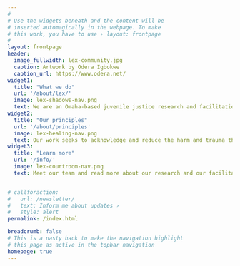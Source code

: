 ```yaml
---
#
# Use the widgets beneath and the content will be
# inserted automagically in the webpage. To make
# this work, you have to use › layout: frontpage
#
layout: frontpage
header:
  image_fullwidth: lex-community.jpg
  caption: Artwork by Odera Igbokwe
  caption_url: https://www.odera.net/
widget1:
  title: "What we do"
  url: '/about/lex/'
  image: lex-shadows-nav.png
  text: We are an Omaha-based juvenile justice research and facilitation project that centers the experiences of system impacted youth and their families.
widget2:
  title: "Our principles"
  url: '/about/principles'
  image: lex-healing-nav.png
  text: Our work seeks to acknowledge and reduce the harm and trauma that children, youth, and families experience within the juvenile justice system and at its edges.
widget3:
  title: "Learn more"
  url: '/info/'
  image: lex-courtroom-nav.png
  text: Meet our team and read more about our research and our facilitated sessions with youth, families, and people working every day in the juvenile justice system.


# callforaction:
#   url: /newsletter/
#   text: Inform me about updates ›
#   style: alert
permalink: /index.html

breadcrumb: false
# This is a nasty hack to make the navigation highlight
# this page as active in the topbar navigation
homepage: true
---
```

